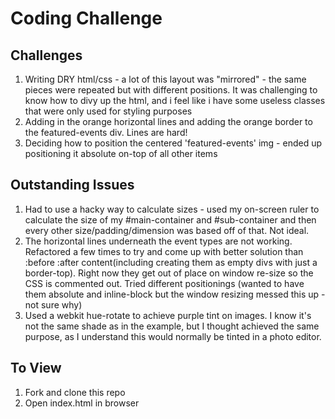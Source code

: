 <h1> Coding Challenge </h1>

<h2> Challenges </h2>
<ol>
<li>Writing DRY html/css - a lot of this layout was "mirrored" - the same pieces were repeated but with different positions. It was challenging to know how to divy up the html, and i feel like i have some useless classes that were only used for styling purposes</li>
<li>Adding in the orange horizontal lines and adding the orange border to the featured-events div. Lines are hard! </li>
<li>Deciding how to position the centered 'featured-events' img - ended up positioning it absolute on-top of all other items </li>
</ol>

<h2> Outstanding Issues </h2>
<ol>
<li> Had to use a hacky way to calculate sizes - used my on-screen ruler to calculate the size of my #main-container and #sub-container and then every other size/padding/dimension was based off of that. Not ideal.</li>
<li> The horizontal lines underneath the event types are not working. Refactored a few times to try and come up with better solution than :before :after content(including creating them as empty divs with just a border-top). Right now they get out of place on window re-size so the CSS is commented out. Tried different positionings (wanted to have them absolute and inline-block but the window resizing messed this up - not sure why)</li>
<li> Used a webkit hue-rotate to achieve purple tint on images. I know it's not the same shade as in the example, but I thought achieved the same purpose, as I understand this would normally be tinted in a photo editor. 
</ol>

<h2> To View </h2>
<ol>
<li> Fork and clone this repo </li>
<li> Open index.html in browser </li>
</ol>
